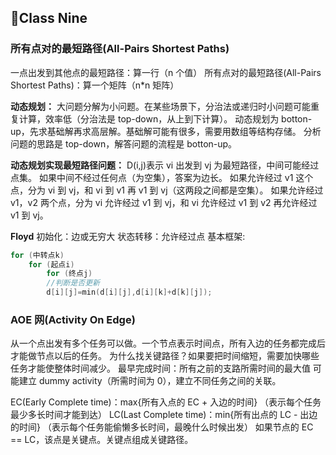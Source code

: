 ## :milky_way:Class Nine

### 所有点对的最短路径(All-Pairs Shortest Paths)

一点出发到其他点的最短路径：算一行（n 个值）
所有点对的最短路径(All-Pairs Shortest Paths)：算一个矩阵（n\*n 矩阵）

**动态规划：**
大问题分解为小问题。在某些场景下，分治法或递归时小问题可能重复计算，效率低（分治法是 top-down，从上到下计算）。
动态规划为 botton-up，先求基础解再求高层解。基础解可能有很多，需要用数组等结构存储。
分析问题的思路是 top-down，解答问题的流程是 botton-up。

**动态规划实现最短路径问题：**
D(i,j)表示 vi 出发到 vj 为最短路径，中间可能经过点集。
如果中间不经过任何点（为空集），答案为边长。
如果允许经过 v1 这个点，分为 vi 到 vj，和 vi 到 v1 再 v1 到 vj（这两段之间都是空集）。
如果允许经过 v1，v2 两个点，分为 vi 允许经过 v1 到 vj，和 vi 允许经过 v1 到 v2 再允许经过 v1 到 vj。

**Floyd**
初始化：边或无穷大
状态转移：允许经过点
基本框架:

```c
for (中转点k)
    for (起点i)
        for (终点j)
        //判断是否更新
        d[i][j]=min(d[i][j],d[i][k]+d[k][j]);
```

### AOE 网(Activity On Edge)

从一个点出发有多个任务可以做。一个节点表示时间点，所有入边的任务都完成后才能做节点以后的任务。
为什么找关键路径？如果要把时间缩短，需要加快哪些任务才能使整体时间减少。
最早完成时间：所有之前的支路所需时间的最大值
可能建立 dummy activity（所需时间为 0），建立不同任务之间的关联。

EC(Early Complete time)：max{所有入点的 EC + 入边的时间} （表示每个任务最少多长时间才能到达）
LC(Last Complete time)：min{所有出点的 LC - 出边的时间} （表示每个任务能偷懒多长时间，最晚什么时候出发）
如果节点的 EC == LC，该点是关键点。关键点组成关键路径。
